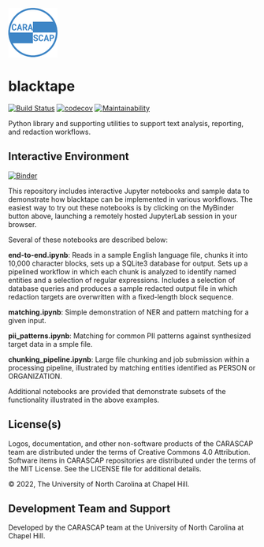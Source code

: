 ![Logo](https://github.com/carascap/carascap.github.io/blob/main/images/carascap-100x100.png)

# blacktape

[![Build Status](https://github.com/carascap/blacktape/actions/workflows/test_suite.yml/badge.svg?branch=main)](https://github.com/carascap/blacktape/actions/workflows/test_suite.yml?query=branch%3Amain)
[![codecov](https://codecov.io/gh/carascap/blacktape/branch/main/graph/badge.svg)](https://codecov.io/gh/carascap/blacktape)
[![Maintainability](https://api.codeclimate.com/v1/badges/4ccea04bc7bb591b6259/maintainability)](https://codeclimate.com/github/carascap/blacktape/maintainability)

Python library and supporting utilities to support text analysis, reporting, and redaction workflows.

## Interactive Environment

[![Binder](https://mybinder.org/badge_logo.svg)](https://mybinder.org/v2/gh/carascap/blacktape/main)

This repository includes interactive Jupyter notebooks and sample data to demonstrate how blacktape can be implemented in various workflows. The easiest way to try out these notebooks is by clicking on the MyBinder button above, launching a remotely hosted JupyterLab session in your browser.

Several of these notebooks are described below:

**end-to-end.ipynb**: Reads in a sample English language file, chunks it into 10,000 character blocks, sets up a SQLite3 database for output. Sets up a pipelined workflow in which each chunk is analyzed to identify named entities and a selection of regular expressions. Includes a selection of database queries and produces a sample redacted output file in which redaction targets are overwritten with a fixed-length block sequence.

**matching.ipynb**: Simple demonstration of NER and pattern matching for a given input.

**pii_patterns.ipynb**: Matching for common PII patterns against synthesized target data in a smple file.

**chunking_pipeline.ipynb**: Large file chunking and job submission within a processing pipeline, illustrated by matching entities identified as PERSON or ORGANIZATION.

Additional notebooks are provided that demonstrate subsets of the functionality illustrated in the above examples.

## License(s)

Logos, documentation, and other non-software products of the CARASCAP team are distributed under the terms of Creative Commons 4.0 Attribution. Software items in CARASCAP repositories are distributed under the terms of the MIT License. See the LICENSE file for additional details.

&copy; 2022, The University of North Carolina at Chapel Hill.

## Development Team and Support

Developed by the CARASCAP team at the University of North Carolina at Chapel Hill.

